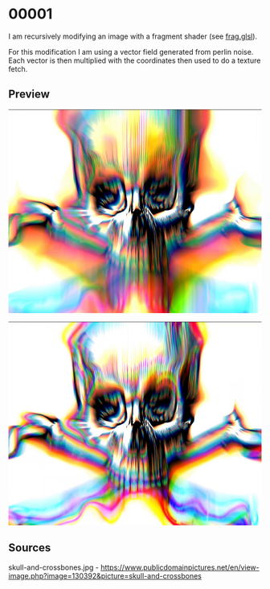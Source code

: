 # 00001

I am recursively modifying an image with a fragment shader (see [frag.glsl](frag.glsl)).

For this modification I am using a vector field generated from perlin noise. Each vector is
then multiplied with the coordinates then used to do a texture fetch.

## Preview

![preview 1](preview-1.png?raw=true)

![preview 2](preview-2.png?raw=true)

## Sources

skull-and-crossbones.jpg - https://www.publicdomainpictures.net/en/view-image.php?image=130392&picture=skull-and-crossbones
